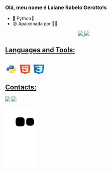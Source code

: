 ### Olá, meu nome é Laiane Rabelo Gerotto!s
  - 🌱 Python🐍 
  - 😍 Apaixonada por 🐶🐶
  
 <div align="center">
  <a href="https://github.com/LaianeGerotto">
  <img height="180em" src="https://github-readme-stats.vercel.app/api?username=LaianeGerotto&show_icons=true&theme=dracula&include_all_commits=true&count_private=true"/>
  <img height="180em" src="https://github-readme-stats.vercel.app/api/top-langs/?username=LaianeGerotto&layout=compact&langs_count=7&theme=dracula"/>
</div>
  
  
## Languages and Tools: 
 <div style="display: inline_block"><br>
  <img align="center" alt="Python" height="30" width="40" src="https://raw.githubusercontent.com/devicons/devicon/master/icons/python/python-original.svg">
  <img align="center" alt="HTML" height="30" width="40" src="https://raw.githubusercontent.com/devicons/devicon/master/icons/html5/html5-original.svg">
  <img align="center" alt="CSS" height="30" width="40" src="https://raw.githubusercontent.com/devicons/devicon/master/icons/css3/css3-original.svg">
   
</div>

## Contacts:
  <a href = "mailto:laiane.rabello@gmail.com"><img src="https://img.shields.io/badge/Gmail-D14836?style=for-the-badge&logo=gmail&logoColor=white" target="_blank"></a>
  <a href="https://linkedin.com/in/laiane-rabelo-gerotto-4b30964b" target="_blank"><img src="https://img.shields.io/badge/-LinkedIn-%230077B5?style=for-the-badge&logo=linkedin&logoColor=white" target="_blank"></a> 


![Snake animation](https://github.com/LaianeGerotto/LaianeGerotto/blob/output/github-contribution-grid-snake.svg)
